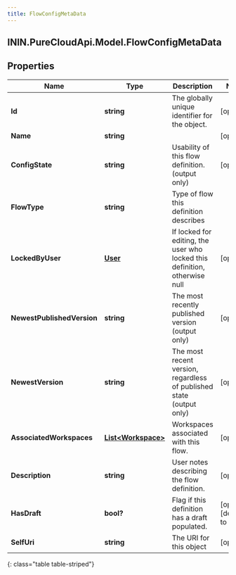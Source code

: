 ```yaml
---
title: FlowConfigMetaData
---
```

## ININ.PureCloudApi.Model.FlowConfigMetaData

## Properties

|Name | Type | Description | Notes|
|------------ | ------------- | ------------- | -------------|
| **Id** | **string** | The globally unique identifier for the object. | [optional] |
| **Name** | **string** |  | [optional] |
| **ConfigState** | **string** | Usability of this flow definition. (output only) | [optional] |
| **FlowType** | **string** | Type of flow this definition describes | |
| **LockedByUser** | [**User**](User.html) | If locked for editing, the user who locked this definition, otherwise null | [optional] |
| **NewestPublishedVersion** | **string** | The most recently published version (output only) | [optional] |
| **NewestVersion** | **string** | The most recent version, regardless of published state (output only) | [optional] |
| **AssociatedWorkspaces** | [**List&lt;Workspace&gt;**](Workspace.html) | Workspaces associated with this flow. | [optional] |
| **Description** | **string** | User notes describing the flow definition. | [optional] |
| **HasDraft** | **bool?** | Flag if this definition has a draft populated. | [optional] [default to false]|
| **SelfUri** | **string** | The URI for this object | [optional] |
{: class="table table-striped"}


